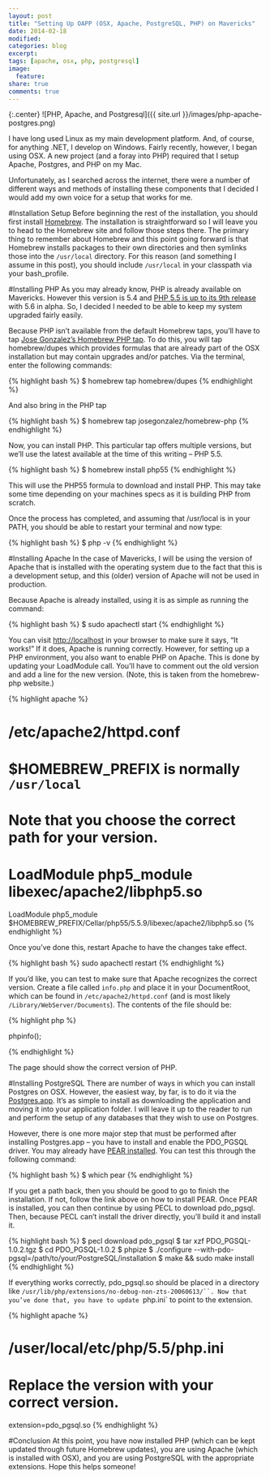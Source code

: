 ```yaml
---
layout: post
title: "Setting Up OAPP (OSX, Apache, PostgreSQL, PHP) on Mavericks"
date: 2014-02-18
modified:
categories: blog
excerpt:
tags: [apache, osx, php, postgresql]
image:
  feature:
share: true
comments: true
---
```

{:.center}
![PHP, Apache, and Postgresql]({{ site.url }}/images/php-apache-postgres.png)

I have long used Linux as my main development platform. And, of course, for anything .NET, I develop on Windows. Fairly recently, however, I began using OSX. A new project (and a foray into PHP) required that I setup Apache, Postgres, and PHP on my Mac.

Unfortunately, as I searched across the internet, there were a number of different ways and methods of installing these components that I decided I would add my own voice for a setup that works for me.

#Installation Setup
Before beginning the rest of the installation, you should first install [Homebrew](http://brew.sh/). The installation is straightforward so I will leave you to head to the Homebrew site and follow those steps there. The primary thing to remember about Homebrew and this point going forward is that Homebrew installs packages to their own directories and then symlinks those into the `/usr/local` directory. For this reason (and something I assume in this post), you should include `/usr/local` in your classpath via your bash_profile.

#Installing PHP
As you may already know, PHP is already available on Mavericks. However this version is 5.4 and [PHP 5.5 is up to its 9th release](http://www.php.net/downloads.php#v5.5.9) with 5.6 in alpha. So, I decided I needed to be able to keep my system upgraded fairly easily.

Because PHP isn’t available from the default Homebrew taps, you’ll have to tap [Jose Gonzalez’s Homebrew PHP tap](https://github.com/josegonzalez/homebrew-php). To do this, you will tap homebrew/dupes which provides formulas that are already part of the OSX installation but may contain upgrades and/or patches. Via the terminal, enter the following commands:

{% highlight bash %}
$ homebrew tap homebrew/dupes
{% endhighlight %}

And also bring in the PHP tap

{% highlight bash %}
$ homebrew tap josegonzalez/homebrew-php
{% endhighlight %}

Now, you can install PHP. This particular tap offers multiple versions, but we’ll use the latest available at the time of this writing – PHP 5.5.

{% highlight bash %}
$ homebrew install php55
{% endhighlight %}

This will use the PHP55 formula to download and install PHP. This may take some time depending on your machines specs as it is building PHP from scratch.

Once the process has completed, and assuming that /usr/local is in your PATH, you should be able to restart your terminal and now type:

{% highlight bash %}
$ php -v
{% endhighlight %}

#Installing Apache
In the case of Mavericks, I will be using the version of Apache that is installed with the operating system due to the fact that this is a development setup, and this (older) version of Apache will not be used in production.

Because Apache is already installed, using it is as simple as running the command:

{% highlight bash %}
$ sudo apachectl start
{% endhighlight %}

You can visit [http://localhost](http://localhost/) in your browser to make sure it says, “It works!” If it does, Apache is running correctly. However, for setting up a PHP environment, you also want to enable PHP on Apache. This is done by updating your LoadModule call. You’ll have to comment out the old version and add a line for the new version. (Note, this is taken from the homebrew-php website.)

{% highlight apache %}
# /etc/apache2/httpd.conf
# $HOMEBREW_PREFIX is normally `/usr/local`
# Note that you choose the correct path for your version.
# LoadModule php5_module    libexec/apache2/libphp5.so
LoadModule php5_module    $HOMEBREW_PREFIX/Cellar/php55/5.5.9/libexec/apache2/libphp5.so
{% endhighlight %}

Once you’ve done this, restart Apache to have the changes take effect.

{% highlight bash %}
sudo apachectl restart
{% endhighlight %}

If you’d like, you can test to make sure that Apache recognizes the correct version. Create a file called `info.php` and place it in your DocumentRoot, which can be found in `/etc/apache2/httpd.conf` (and is most likely `/Library/WebServer/Documents`). The contents of the file should be:

{% highlight php %}
<!--?php <br ?-->phpinfo();
{% endhighlight %}

The page should show the correct version of PHP.

#Installing PostgreSQL
There are number of ways in which you can install Postgres on OSX. However, the easiest way, by far, is to do it via the [Postgres.app](http://postgresapp.com/). It’s as simple to install as downloading the application and moving it into your application folder. I will leave it up to the reader to run and perform the setup of any databases that they wish to use on Postgres.

However, there is one more major step that must be performed after installing Postgres.app – you have to install and enable the PDO_PGSQL driver. You may already have [PEAR installed](http://pear.php.net/manual/en/installation.getting.php). You can test this through the following command:

{% highlight bash %}
$ which pear
{% endhighlight %}

If you get a path back, then you should be good to go to finish the installation. If not, follow the link above on how to install PEAR. Once PEAR is installed, you can then continue by using PECL to download pdo_pgsql. Then, because PECL can’t install the driver directly, you’ll build it and install it.

{% highlight bash %}
$ pecl download pdo_pgsql
$ tar xzf PDO_PGSQL-1.0.2.tgz
$ cd PDO_PGSQL-1.0.2
$ phpize
$ ./configure --with-pdo-pgsql=/path/to/your/PostgreSQL/installation
$ make && sudo make install
{% endhighlight %}

If everything works correctly, pdo_pgsql.so should be placed in a directory like `/usr/lib/php/extensions/no-debug-non-zts-20060613/``. Now that you’ve done that, you have to update `php.ini` to point to the extension.

{% highlight apache %}
# /user/local/etc/php/5.5/php.ini
# Replace the version with your correct version.
extension=pdo_pgsql.so
{% endhighlight %}

#Conclusion
At this point, you have now installed PHP (which can be kept updated through future Homebrew updates), you are using Apache (which is installed with OSX), and you are using PostgreSQL with the appropriate extensions. Hope this helps someone!
